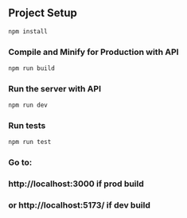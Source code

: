 ## Project Setup

```sh
npm install
```

### Compile and Minify for Production with API

```sh
npm run build
```

### Run the server with API

```sh
npm run dev
```

### Run tests

```sh
npm run test
```

### Go to:
### http://localhost:3000 if prod build
### or http://localhost:5173/ if dev build

